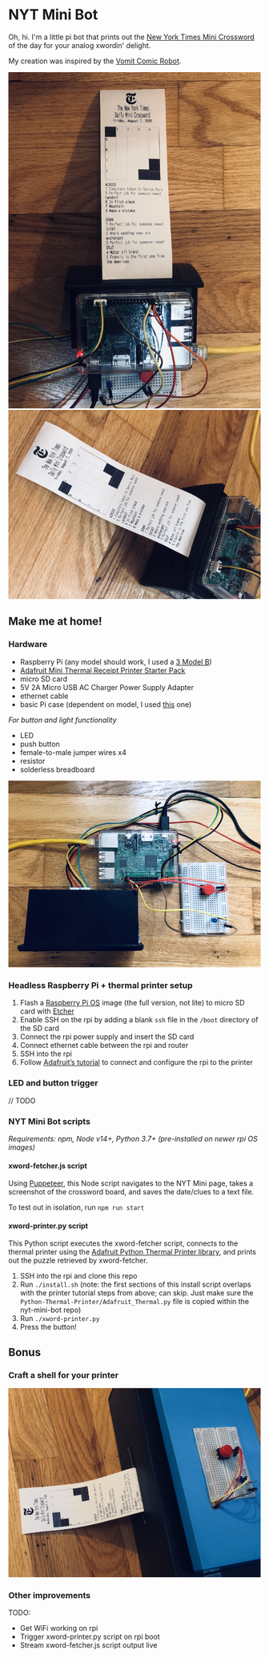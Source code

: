 # NYT Mini Bot
Oh, hi. I'm a little pi bot that prints out the [New York Times Mini Crossword](https://www.nytimes.com/crosswords/game/mini) of the day for your analog xwordin' delight.

My creation was inspired by the [Vomit Comic Robot](https://imgur.com/a/hhrnQoC#TblkXme).

![NYT Mini Bot image](images/nyt-mini-bot1.jpg)
![NYT Mini Bot image](images/nyt-mini-bot2.jpg)

## Make me at home!

### Hardware
- Raspberry Pi (any model should work, I used a [3 Model B](https://www.raspberrypi.org/products/raspberry-pi-3-model-b))
- [Adafruit Mini Thermal Receipt Printer Starter Pack](https://www.adafruit.com/product/600)
- micro SD card
- 5V 2A Micro USB AC Charger Power Supply Adapter
- ethernet cable
- basic Pi case (dependent on model, I used [this](https://www.amazon.com/gp/product/B00MQLB1N6/) one)

*For button and light functionality*
- LED
- push button
- female-to-male jumper wires x4
- resistor
- solderless breadboard

![materials](images/materials.jpg)

### Headless Raspberry Pi + thermal printer setup
1. Flash a [Raspberry Pi OS](https://www.raspberrypi.org/downloads/raspberry-pi-os/) image (the full version, not lite) to micro SD card with [Etcher](https://www.balena.io/etcher)
1. Enable SSH on the rpi by adding a blank `ssh` file in the `/boot` directory of the SD card
1. Connect the rpi power supply and insert the SD card
1. Connect ethernet cable between the rpi and router
1. SSH into the rpi
1. Follow [Adafruit’s tutorial](https://learn.adafruit.com/networked-thermal-printer-using-cups-and-raspberry-pi/connect-and-configure-printer) to connect and configure the rpi to the printer

### LED and button trigger
// TODO

### NYT Mini Bot scripts
*Requirements: npm, Node v14+, Python 3.7+ (pre-installed on newer rpi OS images)*

#### xword-fetcher.js script
Using [Puppeteer](https://github.com/puppeteer/puppeteer), this Node script navigates to the NYT Mini page, takes a screenshot of the crossword board, and saves the date/clues to a text file.

To test out in isolation, run `npm run start`

#### xword-printer.py script
This Python script executes the xword-fetcher script, connects to the thermal printer using the [Adafruit Python Thermal Printer library](https://github.com/adafruit/Python-Thermal-Printer), and prints out the puzzle retrieved by xword-fetcher.

1. SSH into the rpi and clone this repo
1. Run `./install.sh` (note: the first sections of this install script overlaps with the printer tutorial steps from above; can skip. Just make sure the `Python-Thermal-Printer/Adafruit_Thermal.py` file is copied within the nyt-mini-bot repo)
1. Run `./xword-printer.py`
1. Press the button!

## Bonus

### Craft a shell for your printer
![NYT Mini Bot - custom shell](images/nyt-mini-bot-shell.jpg)

### Other improvements
TODO:
- Get WiFi working on rpi
- Trigger xword-printer.py script on rpi boot
- Stream xword-fetcher.js script output live